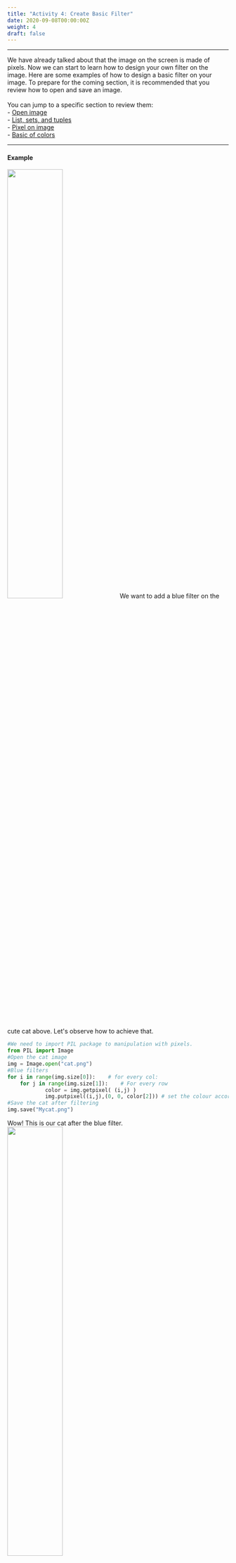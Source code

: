 ```yaml
---
title: "Activity 4: Create Basic Filter"
date: 2020-09-08T00:00:00Z
weight: 4
draft: false
---
```


<hr/>
We have already talked about that the image on the screen is made of pixels. Now we can start to learn how to design your own filter on the image. Here are some examples of how to design a basic filter on your image.
To prepare for the coming section, it is recommended that you review how to open and save an image.
<br/><br/>
You can jump to a specific section to review them:
<br/>
- <a href="../../../image-manipulation/open-image" target="blank">Open image</a>
<br/>
- <a href="../../../python-basics/data-structures" target="blank">List, sets, and tuples</a>
<br/>
- <a href="../../colors_and_pixels/pixel-on-image" target="blank">Pixel on image</a>
<br/>
- <a href="../../colors_and_pixels/basic-of-colors" target="blank">Basic of colors</a>
<br/>
<hr/>

#### Example
<img src="../../media/cat.png" width=50%>
We want to add a blue filter on the cute cat above. Let's observe how to achieve that.

```python
#We need to import PIL package to manipulation with pixels.
from PIL import Image
#Open the cat image
img = Image.open("cat.png")
#Blue filters
for i in range(img.size[0]):    # for every col:
    for j in range(img.size[1]):    # For every row
            color = img.getpixel( (i,j) )
            img.putpixel((i,j),(0, 0, color[2])) # set the colour accordingly
#Save the cat after filtering
img.save("Mycat.png")
```
Wow! This is our cat after the blue filter.
<img src="../../media/bluefiltercat.png" width=50%>
<br/><br/>

#### Challenge
Following the example above, try to create your own filters with different colors.
{{% notice warning %}}
**Be careful:** In order to see your image, please click on top left corner (which says 'Files'), and then click on the image file to see the result.
{{% /notice %}}
<iframe height="600px" width="100%" src="https://repl.it/@nuevofoundation/Python-Pixel-Activity4?lite=true" scrolling="no" frameborder="no" allowtransparency="true" allowfullscreen="true" sandbox="allow-forms allow-pointer-lock allow-popups allow-same-origin allow-scripts allow-modals"></iframe>
Finally, please think about and try to create a grey filter. We will talk about how to create a grey filter in the next section.
